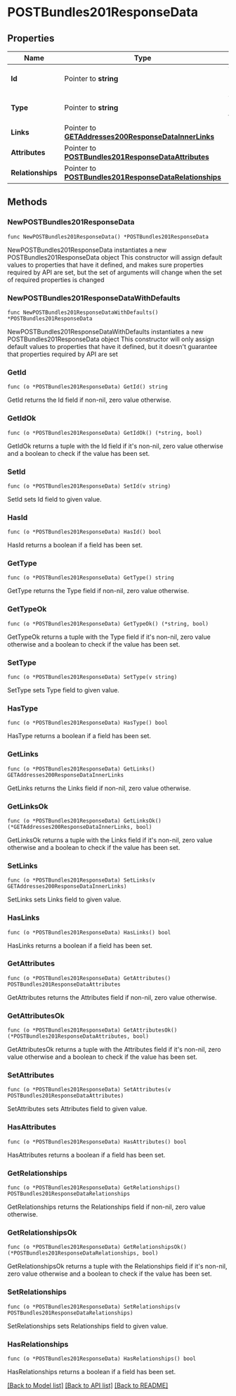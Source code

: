 # POSTBundles201ResponseData

## Properties

Name | Type | Description | Notes
------------ | ------------- | ------------- | -------------
**Id** | Pointer to **string** | The resource&#39;s id | [optional] 
**Type** | Pointer to **string** | The resource&#39;s type | [optional] [default to "bundles"]
**Links** | Pointer to [**GETAddresses200ResponseDataInnerLinks**](GETAddresses200ResponseDataInnerLinks.md) |  | [optional] 
**Attributes** | Pointer to [**POSTBundles201ResponseDataAttributes**](POSTBundles201ResponseDataAttributes.md) |  | [optional] 
**Relationships** | Pointer to [**POSTBundles201ResponseDataRelationships**](POSTBundles201ResponseDataRelationships.md) |  | [optional] 

## Methods

### NewPOSTBundles201ResponseData

`func NewPOSTBundles201ResponseData() *POSTBundles201ResponseData`

NewPOSTBundles201ResponseData instantiates a new POSTBundles201ResponseData object
This constructor will assign default values to properties that have it defined,
and makes sure properties required by API are set, but the set of arguments
will change when the set of required properties is changed

### NewPOSTBundles201ResponseDataWithDefaults

`func NewPOSTBundles201ResponseDataWithDefaults() *POSTBundles201ResponseData`

NewPOSTBundles201ResponseDataWithDefaults instantiates a new POSTBundles201ResponseData object
This constructor will only assign default values to properties that have it defined,
but it doesn't guarantee that properties required by API are set

### GetId

`func (o *POSTBundles201ResponseData) GetId() string`

GetId returns the Id field if non-nil, zero value otherwise.

### GetIdOk

`func (o *POSTBundles201ResponseData) GetIdOk() (*string, bool)`

GetIdOk returns a tuple with the Id field if it's non-nil, zero value otherwise
and a boolean to check if the value has been set.

### SetId

`func (o *POSTBundles201ResponseData) SetId(v string)`

SetId sets Id field to given value.

### HasId

`func (o *POSTBundles201ResponseData) HasId() bool`

HasId returns a boolean if a field has been set.

### GetType

`func (o *POSTBundles201ResponseData) GetType() string`

GetType returns the Type field if non-nil, zero value otherwise.

### GetTypeOk

`func (o *POSTBundles201ResponseData) GetTypeOk() (*string, bool)`

GetTypeOk returns a tuple with the Type field if it's non-nil, zero value otherwise
and a boolean to check if the value has been set.

### SetType

`func (o *POSTBundles201ResponseData) SetType(v string)`

SetType sets Type field to given value.

### HasType

`func (o *POSTBundles201ResponseData) HasType() bool`

HasType returns a boolean if a field has been set.

### GetLinks

`func (o *POSTBundles201ResponseData) GetLinks() GETAddresses200ResponseDataInnerLinks`

GetLinks returns the Links field if non-nil, zero value otherwise.

### GetLinksOk

`func (o *POSTBundles201ResponseData) GetLinksOk() (*GETAddresses200ResponseDataInnerLinks, bool)`

GetLinksOk returns a tuple with the Links field if it's non-nil, zero value otherwise
and a boolean to check if the value has been set.

### SetLinks

`func (o *POSTBundles201ResponseData) SetLinks(v GETAddresses200ResponseDataInnerLinks)`

SetLinks sets Links field to given value.

### HasLinks

`func (o *POSTBundles201ResponseData) HasLinks() bool`

HasLinks returns a boolean if a field has been set.

### GetAttributes

`func (o *POSTBundles201ResponseData) GetAttributes() POSTBundles201ResponseDataAttributes`

GetAttributes returns the Attributes field if non-nil, zero value otherwise.

### GetAttributesOk

`func (o *POSTBundles201ResponseData) GetAttributesOk() (*POSTBundles201ResponseDataAttributes, bool)`

GetAttributesOk returns a tuple with the Attributes field if it's non-nil, zero value otherwise
and a boolean to check if the value has been set.

### SetAttributes

`func (o *POSTBundles201ResponseData) SetAttributes(v POSTBundles201ResponseDataAttributes)`

SetAttributes sets Attributes field to given value.

### HasAttributes

`func (o *POSTBundles201ResponseData) HasAttributes() bool`

HasAttributes returns a boolean if a field has been set.

### GetRelationships

`func (o *POSTBundles201ResponseData) GetRelationships() POSTBundles201ResponseDataRelationships`

GetRelationships returns the Relationships field if non-nil, zero value otherwise.

### GetRelationshipsOk

`func (o *POSTBundles201ResponseData) GetRelationshipsOk() (*POSTBundles201ResponseDataRelationships, bool)`

GetRelationshipsOk returns a tuple with the Relationships field if it's non-nil, zero value otherwise
and a boolean to check if the value has been set.

### SetRelationships

`func (o *POSTBundles201ResponseData) SetRelationships(v POSTBundles201ResponseDataRelationships)`

SetRelationships sets Relationships field to given value.

### HasRelationships

`func (o *POSTBundles201ResponseData) HasRelationships() bool`

HasRelationships returns a boolean if a field has been set.


[[Back to Model list]](../README.md#documentation-for-models) [[Back to API list]](../README.md#documentation-for-api-endpoints) [[Back to README]](../README.md)


